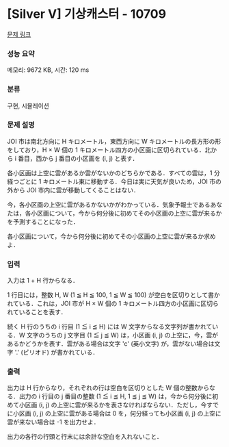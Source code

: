 # [Silver V] 기상캐스터 - 10709 

[문제 링크](https://www.acmicpc.net/problem/10709) 

### 성능 요약

메모리: 9672 KB, 시간: 120 ms

### 분류

구현, 시뮬레이션

### 문제 설명

<p>JOI 市は南北方向に H キロメートル，東西方向に W キロメートルの長方形の形をしており，H × W 個の 1 キロメートル四方の小区画に区切られている．北から i 番目，西から j 番目の小区画を (i, j) と表す．</p>

<p>各小区画は上空に雲があるか雲がないかのどちらかである．すべての雲は，1 分経つごとに 1 キロメートル東に移動する．今日は実に天気が良いため，JOI 市の外から JOI 市内に雲が移動してくることはない．</p>

<p>今，各小区画の上空に雲があるかないかがわかっている．気象予報士であるあなたは，各小区画について，今から何分後に初めてその小区画の上空に雲が来るかを予測することになった．</p>

<p>各小区画について，今から何分後に初めてその小区画の上空に雲が来るか求めよ．</p>

### 입력 

 <p>入力は 1 + H 行からなる．</p>

<p>1 行目には，整数 H, W (1 ≦ H ≦ 100, 1 ≦ W ≦ 100) が空白を区切りとして書かれている．これは，JOI 市が H × W 個の 1 キロメートル四方の小区画に区切られていることを表す．</p>

<p>続く H 行のうちの i 行目 (1 ≦ i ≦ H) には W 文字からなる文字列が書かれている．W 文字のうちの j 文字目 (1 ≦ j ≦ W) は，小区画 (i, j) の上空に，今，雲があるかどうかを表す．雲がある場合は文字 'c' (英小文字) が，雲がない場合は文字 '.' (ピリオド) が書かれている．</p>

### 출력 

 <p>出力は H 行からなり，それぞれの行は空白を区切りとした W 個の整数からなる．出力の i 行目の j 番目の整数 (1 ≦ i ≦ H, 1 ≦ j ≦ W) は，今から何分後に初めて小区画 (i, j) の上空に雲が来るかを表さなければならない．ただし，今すでに小区画 (i, j) の上空に雲がある場合は 0 を，何分経っても小区画 (i, j) の上空に雲が来ない場合は -1 を出力せよ．</p>

<p>出力の各行の行頭と行末には余計な空白を入れないこと．</p>

